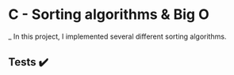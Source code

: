 # C - Sorting algorithms & Big O
_
In this project, I implemented several different sorting algorithms.
## Tests ✔️
